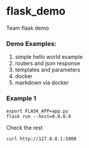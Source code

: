 # flask_demo
Team flask demo

### Demo Examples:
1. simple hello world example 
2. routers and json response
3. templates and parameters
4. docker
5. markdown via docker


### Example 1
```
export FLASK_APP=app.py
flask run --host=0.0.0.0
```

Check the rest
```
curl http://127.0.0.1:5000
```
